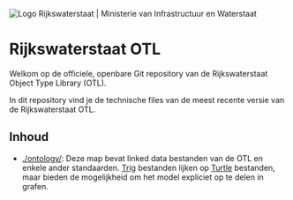 ![Logo Rijkswaterstaat | Ministerie van Infrastructuur en Waterstaat](https://github.com/RWS-NL/rws-otl/assets/467305/bd5d0ace-1cc3-4efd-ae4f-c9913aefd31f)


# Rijkswaterstaat OTL

Welkom op de officiele, openbare Git repository van de Rijkswaterstaat Object Type Library (OTL).

In dit repository vind je de technische files van de meest recente versie van de Rijkswaterstaat OTL.

## Inhoud

- [./ontology/](./ontology/): Deze map bevat linked data bestanden van de OTL en enkele ander standaarden. [Trig](https://www.w3.org/TR/trig/) bestanden lijken op [Turtle](https://www.w3.org/TR/turtle/) bestanden, maar bieden de mogelijkheid om het model expliciet op te delen in grafen.
<!-- - [./exports/](./exports/): De map exports bevat enkele exports van de huidige versie van de OTL (.tsv bestanden zijn te openen met een spreadsheet programma) en de queries waarmee deze gegenereerd zijn (.sparql). In de exports is slechts een beperkt deel van de OTL terug te vinden. Voor de volledige inhoud verwijzen we naar [./ontology/](./ontology/). -->
